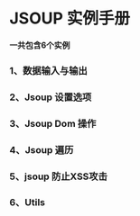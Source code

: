 JSOUP 实例手册
=============

**一共包含6个实例**


### 1、数据输入与输出

### 2、Jsoup 设置选项

### 3、Jsoup Dom 操作

### 4、Jsoup 遍历

### 5、jsoup 防止XSS攻击

### 6、Utils

